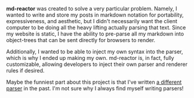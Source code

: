 **md-reactor** was created to solve a very particular problem. Namely, I wanted to write and store my posts in markdown notation for portability, expressiveness, and aesthetic, but I didn't necessarily want the client computer to be doing all the heavy lifting actually parsing that text. Since my website is static, I have the ability to pre-parse all my markdown into object-trees that can be sent directly for browsers to render.

Additionally, I wanted to be able to inject my own syntax into the parser, which is why I ended up making my own. md-reactor is, in fact, fully customizable, allowing developers to inject their own parser and renderer rules if desired.

Maybe the funniest part about this project is that I've written [a different parser](/projects/code-highlight) in the past. I'm not sure why I always find myself writing parsers!